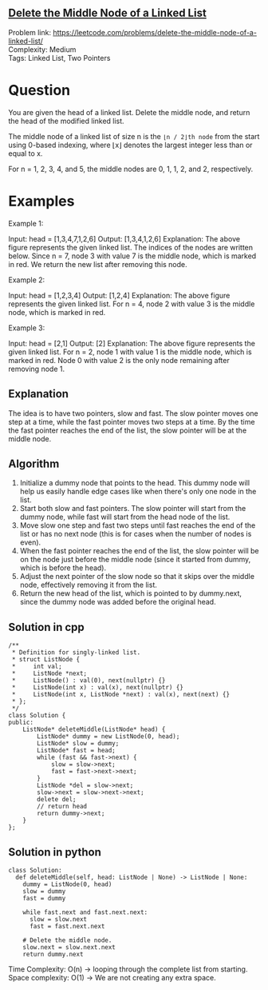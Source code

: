 ## [Delete the Middle Node of a Linked List](https://leetcode.com/problems/delete-the-middle-node-of-a-linked-list/)

Problem link: https://leetcode.com/problems/delete-the-middle-node-of-a-linked-list/ <br>
Complexity: Medium  <br>
Tags: Linked List, Two Pointers <br>


# Question

You are given the head of a linked list. Delete the middle node, and return the head of the modified linked list.

The middle node of a linked list of size n is the `⌊n / 2⌋th node` from the start using 0-based indexing, where ⌊x⌋ denotes the largest integer less than or equal to x.

For n = 1, 2, 3, 4, and 5, the middle nodes are 0, 1, 1, 2, and 2, respectively.

# Examples

Example 1:

Input: head = [1,3,4,7,1,2,6]
Output: [1,3,4,1,2,6]
Explanation:
The above figure represents the given linked list. The indices of the nodes are written below.
Since n = 7, node 3 with value 7 is the middle node, which is marked in red.
We return the new list after removing this node. 

Example 2:

Input: head = [1,2,3,4]
Output: [1,2,4]
Explanation:
The above figure represents the given linked list.
For n = 4, node 2 with value 3 is the middle node, which is marked in red.

Example 3:

Input: head = [2,1]
Output: [2]
Explanation:
The above figure represents the given linked list.
For n = 2, node 1 with value 1 is the middle node, which is marked in red.
Node 0 with value 2 is the only node remaining after removing node 1.
 

## Explanation

The idea is to have two pointers, slow and fast. The slow pointer moves one step at a time, while the fast pointer moves two steps at a time. By the time the fast pointer reaches the end of the list, the slow pointer will be at the middle node.

## Algorithm

1. Initialize a dummy node that points to the head. This dummy node will help us easily handle edge cases like when there's only one node in the list.
2. Start both slow and fast pointers. The slow pointer will start from the dummy node, while fast will start from the head node of the list. 
3. Move slow one step and fast two steps until fast reaches the end of the list or has no next node (this is for cases when the number of nodes is even). 
4. When the fast pointer reaches the end of the list, the slow pointer will be on the node just before the middle node (since it started from dummy, which is before the head).
5. Adjust the next pointer of the slow node so that it skips over the middle node, effectively removing it from the list.
6. Return the new head of the list, which is pointed to by dummy.next, since the dummy node was added before the original head.


## Solution in cpp

```
/**
 * Definition for singly-linked list.
 * struct ListNode {
 *     int val;
 *     ListNode *next;
 *     ListNode() : val(0), next(nullptr) {}
 *     ListNode(int x) : val(x), next(nullptr) {}
 *     ListNode(int x, ListNode *next) : val(x), next(next) {}
 * };
 */
class Solution {
public:
    ListNode* deleteMiddle(ListNode* head) {
        ListNode* dummy = new ListNode(0, head);
        ListNode* slow = dummy;
        ListNode* fast = head;
        while (fast && fast->next) {
            slow = slow->next;
            fast = fast->next->next;
        }
        ListNode *del = slow->next;
        slow->next = slow->next->next;
        delete del;
        // return head
        return dummy->next;   
    }
};
```

## Solution in python

```
class Solution:
  def deleteMiddle(self, head: ListNode | None) -> ListNode | None:
    dummy = ListNode(0, head)
    slow = dummy
    fast = dummy

    while fast.next and fast.next.next:
      slow = slow.next
      fast = fast.next.next

    # Delete the middle node.
    slow.next = slow.next.next
    return dummy.next
```

Time Complexity: O(n) -> looping through the complete list from starting. <br>
Space complexity: O(1) -> We are not creating any extra space.
